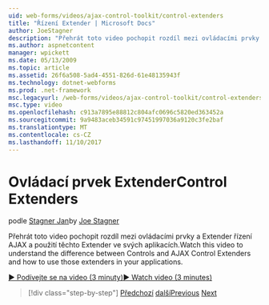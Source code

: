 ```yaml
---
uid: web-forms/videos/ajax-control-toolkit/control-extenders
title: "Řízení Extender | Microsoft Docs"
author: JoeStagner
description: "Přehrát toto video pochopit rozdíl mezi ovládacími prvky a Extender řízení AJAX a použití těchto Extender ve svých aplikacích."
ms.author: aspnetcontent
manager: wpickett
ms.date: 05/13/2009
ms.topic: article
ms.assetid: 26f6a508-5ad4-4551-826d-61e48135943f
ms.technology: dotnet-webforms
ms.prod: .net-framework
msc.legacyurl: /web-forms/videos/ajax-control-toolkit/control-extenders
msc.type: video
ms.openlocfilehash: c913a7895e88812c804afc0696c5820ed363452a
ms.sourcegitcommit: 9a9483aceb34591c97451997036a9120c3fe2baf
ms.translationtype: MT
ms.contentlocale: cs-CZ
ms.lasthandoff: 11/10/2017
---
```

<a name="control-extenders"></a><span data-ttu-id="37c7d-103">Ovládací prvek Extender</span><span class="sxs-lookup"><span data-stu-id="37c7d-103">Control Extenders</span></span>
====================
<span data-ttu-id="37c7d-104">podle [Stagner Jan](https://github.com/JoeStagner)</span><span class="sxs-lookup"><span data-stu-id="37c7d-104">by [Joe Stagner](https://github.com/JoeStagner)</span></span>

<span data-ttu-id="37c7d-105">Přehrát toto video pochopit rozdíl mezi ovládacími prvky a Extender řízení AJAX a použití těchto Extender ve svých aplikacích.</span><span class="sxs-lookup"><span data-stu-id="37c7d-105">Watch this video to understand the difference between Controls and AJAX Control Extenders and how to use those extenders in your applications.</span></span>

[<span data-ttu-id="37c7d-106">&#9654; Podívejte se na video (3 minuty)</span><span class="sxs-lookup"><span data-stu-id="37c7d-106">&#9654; Watch video (3 minutes)</span></span>](https://channel9.msdn.com/Blogs/ASP-NET-Site-Videos/control-extenders)

>[!div class="step-by-step"]
<span data-ttu-id="37c7d-107">[Předchozí](utilize-the-ajax-rating-control-in-the-aspnet-toolkit.md)
[další](color-picker.md)</span><span class="sxs-lookup"><span data-stu-id="37c7d-107">[Previous](utilize-the-ajax-rating-control-in-the-aspnet-toolkit.md)
[Next](color-picker.md)</span></span>
